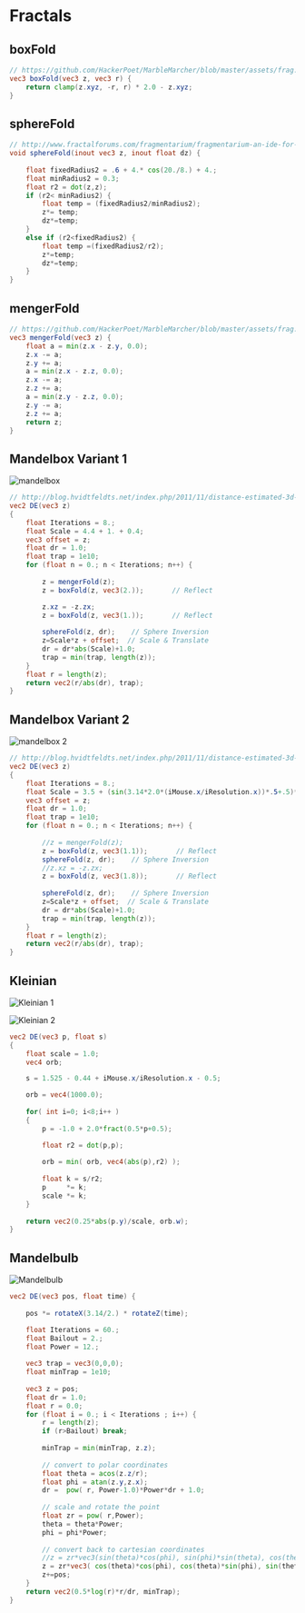 # Fractals

## boxFold

```glsl
// https://github.com/HackerPoet/MarbleMarcher/blob/master/assets/frag.glsl
vec3 boxFold(vec3 z, vec3 r) {
	return clamp(z.xyz, -r, r) * 2.0 - z.xyz;
}
```

## sphereFold

```glsl
// http://www.fractalforums.com/fragmentarium/fragmentarium-an-ide-for-exploring-3d-fractals-and-other-systems-on-the-gpu/15/
void sphereFold(inout vec3 z, inout float dz) {
    
    float fixedRadius2 = .6 + 4.* cos(20./8.) + 4.;
    float minRadius2 = 0.3;
	float r2 = dot(z,z);
	if (r2< minRadius2) {
		float temp = (fixedRadius2/minRadius2);
		z*= temp;
		dz*=temp;
	} 
    else if (r2<fixedRadius2) {
		float temp =(fixedRadius2/r2);
		z*=temp;
		dz*=temp;
	}
}
```

## mengerFold

```glsl
// https://github.com/HackerPoet/MarbleMarcher/blob/master/assets/frag.glsl
vec3 mengerFold(vec3 z) {
	float a = min(z.x - z.y, 0.0);
	z.x -= a;
	z.y += a;
	a = min(z.x - z.z, 0.0);
	z.x -= a;
	z.z += a;
	a = min(z.y - z.z, 0.0);
	z.y -= a;
	z.z += a;
    return z;
}
```

## Mandelbox Variant 1

![mandelbox](https://github.com/darkeclipz/shaders/blob/master/screenshots/mandelbox_de_variant1.png)

```glsl
// http://blog.hvidtfeldts.net/index.php/2011/11/distance-estimated-3d-fractals-vi-the-mandelbox/
vec2 DE(vec3 z)
{
    float Iterations = 8.;
    float Scale = 4.4 + 1. + 0.4;
	vec3 offset = z;
	float dr = 1.0;
    float trap = 1e10;
	for (float n = 0.; n < Iterations; n++) {
        
        z = mengerFold(z);
        z = boxFold(z, vec3(2.));       // Reflect

        z.xz = -z.zx;
		z = boxFold(z, vec3(1.));       // Reflect
        
		sphereFold(z, dr);    // Sphere Inversion
        z=Scale*z + offset;  // Scale & Translate
        dr = dr*abs(Scale)+1.0;
        trap = min(trap, length(z));
	}
	float r = length(z);
	return vec2(r/abs(dr), trap);
}
```

## Mandelbox Variant 2

![mandelbox 2](https://github.com/darkeclipz/shaders/blob/master/screenshots/mandelbox_de_variant2.png)


```glsl
// http://blog.hvidtfeldts.net/index.php/2011/11/distance-estimated-3d-fractals-vi-the-mandelbox/
vec2 DE(vec3 z)
{
    float Iterations = 8.;
    float Scale = 3.5 + (sin(3.14*2.0*(iMouse.x/iResolution.x))*.5+.5)*2.3;
	vec3 offset = z;
	float dr = 1.0;
    float trap = 1e10;
	for (float n = 0.; n < Iterations; n++) {
        
        //z = mengerFold(z);
        z = boxFold(z, vec3(1.1));       // Reflect
        sphereFold(z, dr);    // Sphere Inversion
        //z.xz = -z.zx;
		z = boxFold(z, vec3(1.8));       // Reflect
        
		sphereFold(z, dr);    // Sphere Inversion
        z=Scale*z + offset;  // Scale & Translate
        dr = dr*abs(Scale)+1.0;
        trap = min(trap, length(z));
	}
	float r = length(z);
	return vec2(r/abs(dr), trap);
}
```

## Kleinian 

![Kleinian 1](https://github.com/darkeclipz/shaders/blob/master/screenshots/shadertoy24.png)

![Kleinian 2](https://github.com/darkeclipz/shaders/blob/master/screenshots/shadertoy25.png)

```glsl
vec2 DE(vec3 p, float s)
{
	float scale = 1.0;
    vec4 orb;

    s = 1.525 - 0.44 + iMouse.x/iResolution.x - 0.5;

	orb = vec4(1000.0); 
	
	for( int i=0; i<8;i++ )
	{
		p = -1.0 + 2.0*fract(0.5*p+0.5);

		float r2 = dot(p,p);
		
        orb = min( orb, vec4(abs(p),r2) );
		
		float k = s/r2;
		p     *= k;
		scale *= k;
	}
	
	return vec2(0.25*abs(p.y)/scale, orb.w);
}
```

## Mandelbulb

![Mandelbulb](https://github.com/darkeclipz/shaders/blob/master/screenshots/mandelbulb.png)

```glsl
vec2 DE(vec3 pos, float time) {
        
    pos *= rotateX(3.14/2.) * rotateZ(time);

    float Iterations = 60.;
    float Bailout = 2.;
    float Power = 12.;
    
    vec3 trap = vec3(0,0,0);
    float minTrap = 1e10;
    
	vec3 z = pos;
	float dr = 1.0;
	float r = 0.0;
	for (float i = 0.; i < Iterations ; i++) {
		r = length(z);
		if (r>Bailout) break;
        
        minTrap = min(minTrap, z.z);
		
		// convert to polar coordinates
		float theta = acos(z.z/r);
		float phi = atan(z.y,z.x);
		dr =  pow( r, Power-1.0)*Power*dr + 1.0;
		
		// scale and rotate the point
		float zr = pow( r,Power);
		theta = theta*Power;
		phi = phi*Power;
		
		// convert back to cartesian coordinates
		//z = zr*vec3(sin(theta)*cos(phi), sin(phi)*sin(theta), cos(theta));
        z = zr*vec3( cos(theta)*cos(phi), cos(theta)*sin(phi), sin(theta) );
		z+=pos;
	}
	return vec2(0.5*log(r)*r/dr, minTrap);
}
```